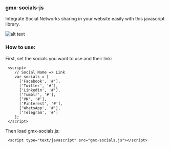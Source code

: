 ### gmx-socials-js
Integrate Social Networks sharing in your website easily with this javascript library.

![alt text](https://i.imgur.com/SYGwnJv.png)

### How to use:

First, set the socials you want to use and their link:
```
 <script>
    // Social Name => Link
    var socials = [
      ['Facebook', '#'],
      ['Twitter', '#'],
      ['Linkedin', '#'],
      ['Tumblr', '#'],
      ['VK', '#'],
      ['Pinterest', '#'],
      ['WhatsApp', '#'],
      ['Telegram', '#']
    ];
 </script>
```

Then load gmx-socials.js:
```
 <script type="text/javascript" src="gmx-socials.js"></script>
```


